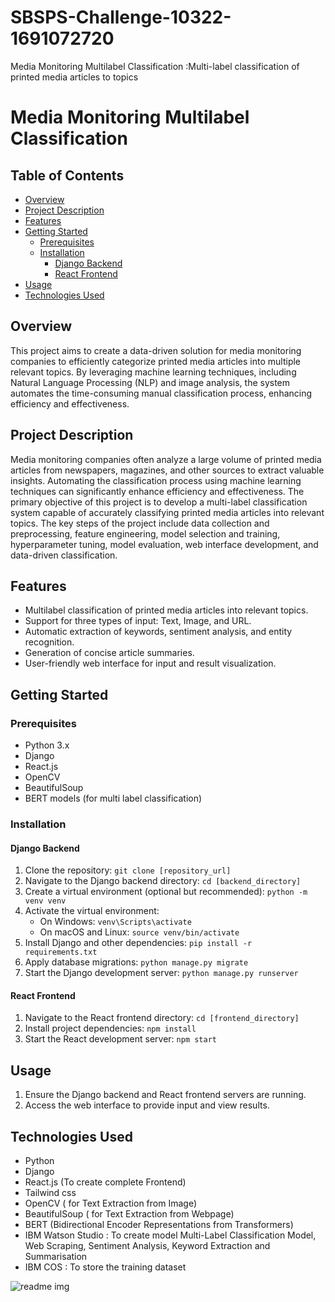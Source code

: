 # SBSPS-Challenge-10322-1691072720
Media Monitoring Multilabel Classification :Multi-label classification of printed media articles to topics
# Media Monitoring Multilabel Classification

## Table of Contents
- [Overview](#overview)
- [Project Description](#project-description)
- [Features](#features)
- [Getting Started](#getting-started)
  - [Prerequisites](#prerequisites)
  - [Installation](#installation)
    - [Django Backend](#django-backend)
    - [React Frontend](#react-frontend)
- [Usage](#usage)
- [Technologies Used](#technologies-used)

## Overview

This project aims to create a data-driven solution for media monitoring companies to efficiently categorize printed media articles into multiple relevant topics. By leveraging machine learning techniques, including Natural Language Processing (NLP) and image analysis, the system automates the time-consuming manual classification process, enhancing efficiency and effectiveness.

## Project Description

Media monitoring companies often analyze a large volume of printed media articles from newspapers, magazines, and other sources to extract valuable insights. Automating the classification process using machine learning techniques can significantly enhance efficiency and effectiveness. The primary objective of this project is to develop a multi-label classification system capable of accurately classifying printed media articles into relevant topics. The key steps of the project include data collection and preprocessing, feature engineering, model selection and training, hyperparameter tuning, model evaluation, web interface development, and data-driven classification.

## Features

- Multilabel classification of printed media articles into relevant topics.
- Support for three types of input: Text, Image, and URL.
- Automatic extraction of keywords, sentiment analysis, and entity recognition.
- Generation of concise article summaries.
- User-friendly web interface for input and result visualization.

## Getting Started

### Prerequisites

- Python 3.x
- Django
- React.js
- OpenCV
- BeautifulSoup
- BERT models (for multi label classification)

### Installation

#### Django Backend

1. Clone the repository: `git clone [repository_url]`
2. Navigate to the Django backend directory: `cd [backend_directory]`
3. Create a virtual environment (optional but recommended): `python -m venv venv`
4. Activate the virtual environment:
   - On Windows: `venv\Scripts\activate`
   - On macOS and Linux: `source venv/bin/activate`
5. Install Django and other dependencies: `pip install -r requirements.txt`
6. Apply database migrations: `python manage.py migrate`
7. Start the Django development server: `python manage.py runserver`

#### React Frontend

1. Navigate to the React frontend directory: `cd [frontend_directory]`
2. Install project dependencies: `npm install`
3. Start the React development server: `npm start`

## Usage

1. Ensure the Django backend and React frontend servers are running.
2. Access the web interface to provide input and view results.

## Technologies Used

- Python
- Django 
- React.js (To create complete Frontend)
- Tailwind css
- OpenCV ( for Text Extraction from Image)
- BeautifulSoup ( for Text Extraction from Webpage)
- BERT (Bidirectional Encoder Representations from Transformers)
- IBM Watson Studio : To create model Multi-Label Classification Model, Web Scraping, Sentiment Analysis, Keyword Extraction and Summarisation
- IBM COS : To store the training dataset
  
![readme img](https://github.com/smartinternz02/SBSPS-Challenge-10322-1691072720/assets/136120437/0d961b3e-42cb-4b0a-9e40-3298876bee6d)

